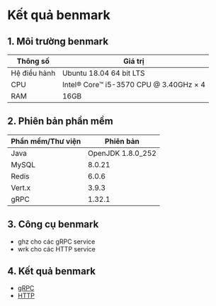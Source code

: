 # Kết quả benmark

## 1. Môi trường benmark

|Thông số|Giá trị|
|-------------|----------------|
| Hệ điều hành | Ubuntu 18.04 64 bit LTS |
|CPU|Intel® Core™ i5-3570 CPU @ 3.40GHz × 4|
|RAM|16GB|

## 2. Phiên bản phần mềm

|Phần mềm/Thư viện|Phiên bản|
|--|--|
|Java|OpenJDK 1.8.0_252|
|MySQL|8.0.21|
|Redis|6.0.6|
|Vert.x| 3.9.3|
|gRPC|1.32.1|

## 3. Công cụ benmark

- ghz cho các gRPC service
- wrk cho các HTTP service

## 4. Kết quả benmark

- [gRPC](./grpc_benmark.md)
- [HTTP](./http_benmark.md)
